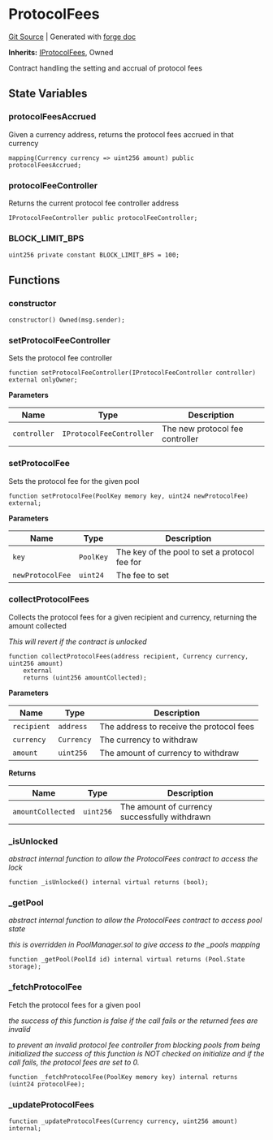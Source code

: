 # ProtocolFees
[Git Source](https://github.com/Uniswap/v4-core/blob/1141642f8ba4665a50660886a8a8401526677045/src/ProtocolFees.sol)
| Generated with [forge doc](https://book.getfoundry.sh/reference/forge/forge-doc)

**Inherits:**
[IProtocolFees](contracts/v4/reference/core/interfaces/IProtocolFees.md), Owned

Contract handling the setting and accrual of protocol fees


## State Variables
### protocolFeesAccrued
Given a currency address, returns the protocol fees accrued in that currency


```solidity
mapping(Currency currency => uint256 amount) public protocolFeesAccrued;
```


### protocolFeeController
Returns the current protocol fee controller address


```solidity
IProtocolFeeController public protocolFeeController;
```


### BLOCK_LIMIT_BPS

```solidity
uint256 private constant BLOCK_LIMIT_BPS = 100;
```


## Functions
### constructor


```solidity
constructor() Owned(msg.sender);
```

### setProtocolFeeController

Sets the protocol fee controller


```solidity
function setProtocolFeeController(IProtocolFeeController controller) external onlyOwner;
```
**Parameters**

|Name|Type|Description|
|----|----|-----------|
|`controller`|`IProtocolFeeController`|The new protocol fee controller|


### setProtocolFee

Sets the protocol fee for the given pool


```solidity
function setProtocolFee(PoolKey memory key, uint24 newProtocolFee) external;
```
**Parameters**

|Name|Type|Description|
|----|----|-----------|
|`key`|`PoolKey`|The key of the pool to set a protocol fee for|
|`newProtocolFee`|`uint24`|The fee to set|


### collectProtocolFees

Collects the protocol fees for a given recipient and currency, returning the amount collected

*This will revert if the contract is unlocked*


```solidity
function collectProtocolFees(address recipient, Currency currency, uint256 amount)
    external
    returns (uint256 amountCollected);
```
**Parameters**

|Name|Type|Description|
|----|----|-----------|
|`recipient`|`address`|The address to receive the protocol fees|
|`currency`|`Currency`|The currency to withdraw|
|`amount`|`uint256`|The amount of currency to withdraw|

**Returns**

|Name|Type|Description|
|----|----|-----------|
|`amountCollected`|`uint256`|The amount of currency successfully withdrawn|


### _isUnlocked

*abstract internal function to allow the ProtocolFees contract to access the lock*


```solidity
function _isUnlocked() internal virtual returns (bool);
```

### _getPool

*abstract internal function to allow the ProtocolFees contract to access pool state*

*this is overridden in PoolManager.sol to give access to the _pools mapping*


```solidity
function _getPool(PoolId id) internal virtual returns (Pool.State storage);
```

### _fetchProtocolFee

Fetch the protocol fees for a given pool

*the success of this function is false if the call fails or the returned fees are invalid*

*to prevent an invalid protocol fee controller from blocking pools from being initialized
the success of this function is NOT checked on initialize and if the call fails, the protocol fees are set to 0.*


```solidity
function _fetchProtocolFee(PoolKey memory key) internal returns (uint24 protocolFee);
```

### _updateProtocolFees


```solidity
function _updateProtocolFees(Currency currency, uint256 amount) internal;
```

